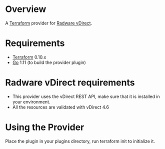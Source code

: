 # Overview
A [Terraform](terraform.io) provider for [Radware vDirect](https://www.radware.com/products/vdirect/).

# Requirements
-	[Terraform](https://www.terraform.io/downloads.html) 0.10.x
-	[Go](https://golang.org/doc/install) 1.11 (to build the provider plugin)

# Radware vDirect requirements
- This provider uses the vDirect REST API, make sure that it is installed in your environment.
- All the resources are validated with vDirect 4.6

# Using the Provider

Place the plugin in your plugins directory, run terraform init to initialize it.
